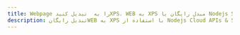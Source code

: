 ---title: Webpage را به  تبدیل کنیدXPS، WEB به XPS مبدل رایگان یا Nodejs SDKdescription: تبدیل رایگانWEB به XPS با استفاده از Nodejs Cloud APIs & SDK همچنین اسناد PDF را در Cloud ایجاد، ویرایش و رندر کنید.---